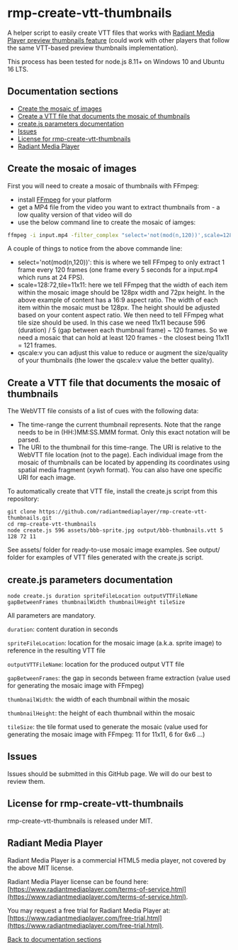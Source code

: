 # rmp-create-vtt-thumbnails

A helper script to easily create VTT files that works with [Radiant Media Player preview thumbnails feature](https://www.radiantmediaplayer.com/docs/latest/preview-thumbnails.html) (could work with other players that follow the same VTT-based preview thumbnails implementation). 

This process has been tested for node.js 8.11+ on Windows 10 and Ubuntu 16 LTS.

## Documentation sections
- [Create the mosaic of images](#create-the-mosaic-of-images)
- [Create a VTT file that documents the mosaic of thumbnails](#create-a-vtt-file-that-documents-the-mosaic-of-thumbnails)
- [create.js parameters documentation](#create.js-parameters-documentation)
- [Issues](#issues)
- [License for rmp-create-vtt-thumbnails](#license-for-rmp-create-vtt-thumbnails)
- [Radiant Media Player](#radiant-media-player)

## Create the mosaic of images

First you will need to create a mosaic of thumbnails with FFmpeg:

- install [FFmpeg](https://www.ffmpeg.org/download.html) for your platform
- get a MP4 file from the video you want to extract thumbnails from - a low quality version of that video will do
- use the below command line to create the mosaic of iamges:

```bash
ffmpeg -i input.mp4 -filter_complex "select='not(mod(n,120))',scale=128:72,tile=11x11" -frames:v 1 -qscale:v 3 -an mosaic.jpg
```
A couple of things to notice from the above commande line:

- select='not(mod(n,120))': this is where we tell FFmpeg to only extract 1 frame every 120 frames (one frame every 5 seconds for a input.mp4 which runs at 24 FPS).
- scale=128:72,tile=11x11: here we tell FFmpeg that the width of each item within the mosaic image should be 128px width and 72px height. In the above example of content has a 16:9 aspect ratio. The width of each item within the mosaic must be 128px. The height should be adjusted based on your content aspect ratio. We then need to tell FFmpeg what tile size should be used. In this case we need 11x11 because 596 (duration) / 5 (gap between each thumbnail frame) ~ 120 frames. So we need a mosaic that can hold at least 120 frames - the closest being 11x11 = 121 frames.
- qscale:v you can adjust this value to reduce or augment the size/quality of your thumbnails (the lower the qscale:v value the better quality).

## Create a VTT file that documents the mosaic of thumbnails

The WebVTT file consists of a list of cues with the following data:

- The time-range the current thumbnail represents. Note that the range needs to be in (HH:)MM:SS.MMM format. Only this exact notation will be parsed.
- The URI to the thumbnail for this time-range. The URI is relative to the WebVTT file location (not to the page). Each individual image from the mosaic of thumbnails can be located by appending its coordinates using spatial media fragment (xywh format). You can also have one specific URI for each image.

To automatically create that VTT file, install the create.js script from this repository:
```
git clone https://github.com/radiantmediaplayer/rmp-create-vtt-thumbnails.git
cd rmp-create-vtt-thumbnails
node create.js 596 assets/bbb-sprite.jpg output/bbb-thumbnails.vtt 5 128 72 11
```
See assets/ folder for ready-to-use mosaic image examples. See output/ folder for examples of VTT files generated with the create.js script.

## create.js parameters documentation

`node create.js duration spriteFileLocation outputVTTFileName gapBetweenFrames thumbnailWidth thumbnailHeight tileSize`

All parameters are mandatory.

`duration`: content duration in seconds

`spriteFileLocation`: location for the mosaic image (a.k.a. sprite image) to reference in the resulting VTT file

`outputVTTFileName`: location for the produced output VTT file

`gapBetweenFrames`: the gap in seconds between frame extraction (value used for generating the mosaic image with FFmpeg)

`thumbnailWidth`: the width of each thumbnail within the mosaic

`thumbnailHeight`: the height of each thumbnail within the mosaic

`tileSize`: the tile format used to generate the mosaic (value used for generating the mosaic image with FFmpeg: 11 for 11x11, 6 for 6x6 ...) 

## Issues
Issues should be submitted in this GitHub page. We will do our best to review them.

## License for rmp-create-vtt-thumbnails
rmp-create-vtt-thumbnails is released under MIT.

## Radiant Media Player
Radiant Media Player is a commercial HTML5 media player, not covered by the above MIT license. 

Radiant Media Player license can be found here: [https://www.radiantmediaplayer.com/terms-of-service.html](https://www.radiantmediaplayer.com/terms-of-service.html). 

You may request a free trial for Radiant Media Player at: [https://www.radiantmediaplayer.com/free-trial.html](https://www.radiantmediaplayer.com/free-trial.html).

[Back to documentation sections](#documentation-sections)
